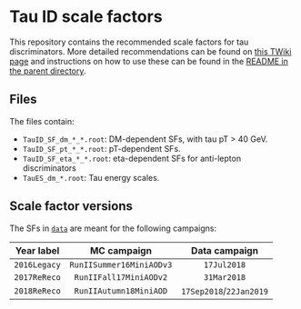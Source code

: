 # Tau ID scale factors

This repository contains the recommended scale factors for tau discriminators.
More detailed recommendations can be found on [this TWiki page](https://twiki.cern.ch/twiki/bin/viewauth/CMS/TauIDRecommendationForRun2)
and instructions on how to use these can be found in the [README in the parent directory](https://github.com/cms-tau-pog/TauIDSFs#tau-id-scale-factors).


## Files

The files contain:
* `TauID_SF_dm_*_*.root`: DM-dependent SFs, with tau pT > 40 GeV.
* `TauID_SF_pt_*_*.root`: pT-dependent SFs.
* `TauID_SF_eta_*_*.root`: eta-dependent SFs for anti-lepton discriminators
* `TauES_dm_*.root`: Tau energy scales.


## Scale factor versions

The SFs in [`data`](data) are meant for the following campaigns:

| Year label   | MC campaign  | Data campaign |
|:------------:|:------------:| :------------:|
| `2016Legacy` | `RunIISummer16MiniAODv3` | `17Jul2018` |
| `2017ReReco` | `RunIIFall17MiniAODv2`   | `31Mar2018` |
| `2018ReReco` | `RunIIAutumn18MiniAOD`   | `17Sep2018`/`22Jan2019` |
